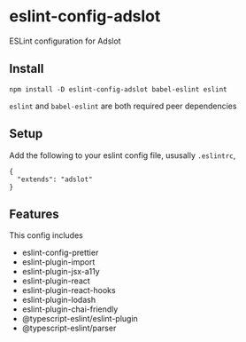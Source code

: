 # eslint-config-adslot

ESLint configuration for Adslot

## Install

```
npm install -D eslint-config-adslot babel-eslint eslint
```

`eslint` and `babel-eslint` are both required peer dependencies

## Setup

Add the following to your eslint config file, ususally `.eslintrc`,

```
{
  "extends": "adslot"
}
```

## Features

This config includes

- eslint-config-prettier
- eslint-plugin-import
- eslint-plugin-jsx-a11y
- eslint-plugin-react
- eslint-plugin-react-hooks
- eslint-plugin-lodash
- eslint-plugin-chai-friendly
- @typescript-eslint/eslint-plugin
- @typescript-eslint/parser
